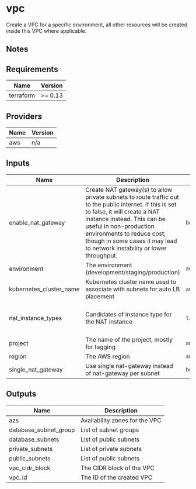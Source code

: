 # vpc

Create a VPC for a specific environment, all other resources will be created inside this VPC where applicable.

## Notes

<!-- BEGINNING OF PRE-COMMIT-TERRAFORM DOCS HOOK -->
## Requirements

| Name | Version |
|------|---------|
| terraform | >= 0.13 |

## Providers

| Name | Version |
|------|---------|
| aws | n/a |

## Inputs

| Name | Description | Type | Default | Required |
|------|-------------|------|---------|:--------:|
| enable\_nat\_gateway | Create NAT gateway(s) to allow private subnets to route traffic out to the public internet. If this is set to false, it will create a NAT instance instead. This can be useful in non-production environments to reduce cost, though in some cases it may lead to network instability or lower throughput. | `bool` | n/a | yes |
| environment | The environment (development/staging/production) | `any` | n/a | yes |
| kubernetes\_cluster\_name | Kubernetes cluster name used to associate with subnets for auto LB placement | `any` | n/a | yes |
| nat\_instance\_types | Candidates of instance type for the NAT instance | `list(any)` | <pre>[<br>  "t3.nano",<br>  "t3a.nano"<br>]</pre> | no |
| project | The name of the project, mostly for tagging | `any` | n/a | yes |
| region | The AWS region | `any` | n/a | yes |
| single\_nat\_gateway | Use single nat-gateway instead of nat-gateway per subnet | `bool` | n/a | yes |

## Outputs

| Name | Description |
|------|-------------|
| azs | Availability zones for the VPC |
| database\_subnet\_group | List of subnet groups |
| database\_subnets | List of public subnets |
| private\_subnets | List of private subnets |
| public\_subnets | List of public subnets |
| vpc\_cidr\_block | The CIDR block of the VPC |
| vpc\_id | The ID of the created VPC |

<!-- END OF PRE-COMMIT-TERRAFORM DOCS HOOK -->
